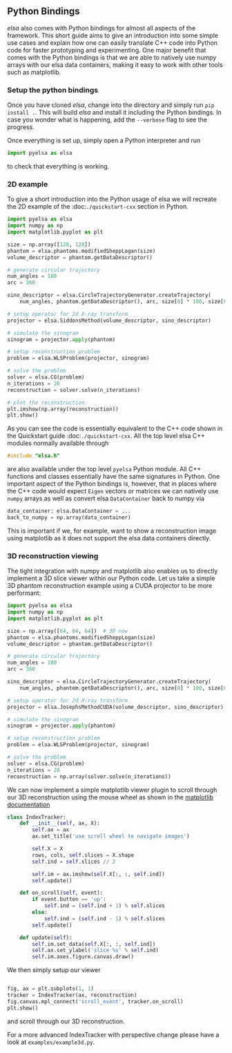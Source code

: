 Python Bindings
-----------------------------

_elsa_ also comes with Python bindings for almost all aspects of the framework.
This short guide aims to give an introduction into some simple use cases and explain how one can
easily translate C++ code into Python code for faster prototyping and experimenting.
One major benefit that comes with the Python bindings is that we are able to natively
use numpy arrays with our elsa data containers, making it easy to work with other tools such as
matplotlib.

### Setup the python bindings
Once you have cloned _elsa_, change into the directory and simply run `pip install .`. This will build
_elsa_ and install it including the Python bindings. In case you wonder what is happening, add the
`--verbose` flag to see the progress.

Once everything is set up, simply open a Python interpreter and run
```python
import pyelsa as elsa
```
to check that everything is working.

### 2D example
To give a short introduction into the Python usage of elsa we will recreate the 2D example of the
:doc:`./quickstart-cxx` section in Python.

```python
import pyelsa as elsa
import numpy as np
import matplotlib.pyplot as plt

size = np.array([128, 128])
phantom = elsa.phantoms.modifiedSheppLogan(size)
volume_descriptor = phantom.getDataDescriptor()

# generate circular trajectory
num_angles = 180
arc = 360

sino_descriptor = elsa.CircleTrajectoryGenerator.createTrajectory(
    num_angles, phantom.getDataDescriptor(), arc, size[0] * 100, size[0])

# setup operator for 2d X-ray transform
projector = elsa.SiddonsMethod(volume_descriptor, sino_descriptor)

# simulate the sinogram
sinogram = projector.apply(phantom)

# setup reconstruction problem
problem = elsa.WLSProblem(projector, sinogram)

# solve the problem
solver = elsa.CG(problem)
n_iterations = 20
reconstruction = solver.solve(n_iterations)

# plot the reconstruction
plt.imshow(np.array(reconstruction))
plt.show()
```

As you can see the code is essentially equivalent to the C++ code shown in the Quickstart guide :doc:`./quickstart-cxx`.
All the top level elsa C++ modules normally available through
```cpp
#include "elsa.h"
```
are also available under the top level `pyelsa` Python module.
All C++ functions and classes essentially have the same signatures in Python.
One important aspect of the Python bindings is, however, that in places where the C++ code would expect
`Eigen` vectors or matrices we can natively use `numpy` arrays as well as convert elsa `DataContainer` back to numpy
via

```python
data_container: elsa.DataContainer = ...
back_to_numpy = np.array(data_container)
```

This is important if we, for example, want to show a reconstruction image using matplotlib as it does not support the elsa
data containers directly.

### 3D reconstruction viewing
The tight integration with numpy and matplotlib also enables us to directly implement a 3D slice viewer
within our Python code.
Let us take a simple 3D phantom reconstruction example using a CUDA projector to be more performant:

```python
import pyelsa as elsa
import numpy as np
import matplotlib.pyplot as plt

size = np.array([64, 64, 64])  # 3D now
phantom = elsa.phantoms.modifiedSheppLogan(size)
volume_descriptor = phantom.getDataDescriptor()

# generate circular trajectory
num_angles = 180
arc = 360

sino_descriptor = elsa.CircleTrajectoryGenerator.createTrajectory(
    num_angles, phantom.getDataDescriptor(), arc, size[0] * 100, size[0])

# setup operator for 2d X-ray transform
projector = elsa.JosephsMethodCUDA(volume_descriptor, sino_descriptor)

# simulate the sinogram
sinogram = projector.apply(phantom)

# setup reconstruction problem
problem = elsa.WLSProblem(projector, sinogram)

# solve the problem
solver = elsa.CG(problem)
n_iterations = 20
reconstruction = np.array(solver.solve(n_iterations))
```

We can now implement a simple matplotlib viewer plugin to scroll through our 3D reconstruction using the mouse wheel as shown in
the [matplotlib documentation](https://matplotlib.org/stable/gallery/event_handling/image_slices_viewer.html)
```python
class IndexTracker:
    def __init__(self, ax, X):
        self.ax = ax
        ax.set_title('use scroll wheel to navigate images')

        self.X = X
        rows, cols, self.slices = X.shape
        self.ind = self.slices // 2

        self.im = ax.imshow(self.X[:, :, self.ind])
        self.update()

    def on_scroll(self, event):
        if event.button == 'up':
            self.ind = (self.ind + 1) % self.slices
        else:
            self.ind = (self.ind - 1) % self.slices
        self.update()

    def update(self):
        self.im.set_data(self.X[:, :, self.ind])
        self.ax.set_ylabel('slice %s' % self.ind)
        self.im.axes.figure.canvas.draw()
```
We then simply setup our viewer
```python

fig, ax = plt.subplots(1, 1)
tracker = IndexTracker(ax, reconstruction)
fig.canvas.mpl_connect('scroll_event', tracker.on_scroll)
plt.show()
```
and scroll through our 3D reconstruction.

For a more advanced IndexTracker with perspective change please have a look at `examples/example3d.py`.
